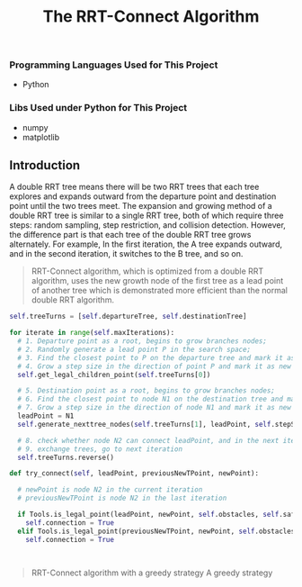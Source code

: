 <div align="center">
  <h1>The RRT-Connect Algorithm</h1>
</div>
</br>

### Programming Languages Used for This Project
<ul>
  <li>Python</li>
</ul>


### Libs Used under Python for This Project
<ul>
  <li>numpy</li>
  <li>matplotlib</li>
</ul>

## Introduction

A double RRT tree means there will be two RRT trees that each tree explores and expands outward from the departure point and destination point until the two trees meet. The expansion and growing method of a double RRT tree is similar to a single RRT tree, both of which require three steps: random sampling, step restriction, and collision detection. However, the difference part is that each tree of the double RRT tree grows alternately. For example, In the first iteration, the A tree expands outward, and in the second iteration, it switches to the B tree, and so on. 

> RRT-Connect algorithm, which is optimized from a double RRT algorithm, uses the new growth node of the first tree as a lead point of another tree which is demonstrated more efficient than the normal double RRT algorithm.
```python
self.treeTurns = [self.departureTree, self.destinationTree]
```
```python
for iterate in range(self.maxIterations):
  # 1. Departure point as a root, begins to grow branches nodes;
  # 2. Randomly generate a lead point P in the search space;
  # 3. Find the closest point to P on the departure tree and mark it as C;
  # 4. Grow a step size in the direction of point P and mark it as new node N1 if there are no obstacles to collision. If there is an obstacle to collision then repeat the process from steps 2-4;
  self.get_legal_children_point(self.treeTurns[0])

  # 5. Destination point as a root, begins to grow branches nodes;
  # 6. Find the closest point to node N1 on the destination tree and market it as D;
  # 7. Grow a step size in the direction of node N1 and mark it as new node N2 if there are no obstacles to collision. If there is an obstacle to collision then go into the second round;
  leadPoint = N1
  self.generate_nexttree_nodes(self.treeTurns[1], leadPoint, self.stepSize)

  # 8. check whether node N2 can connect leadPoint, and in the next iteration, check whether the new node N2 can either connect to the previous node N2 in the last iteration or     leadPoint in the current iteration.
  # 9. exchange trees, go to next iteration
  self.treeTurns.reverse()

def try_connect(self, leadPoint, previousNewTPoint, newPoint):

  # newPoint is node N2 in the current iteration
  # previousNewTPoint is node N2 in the last iteration

  if Tools.is_legal_point(leadPoint, newPoint, self.obstacles, self.safeRadius) is True and Tools.getDistance(leadPoint, newPoint) <= self.targetRadius:
    self.connection = True
  elif Tools.is_legal_point(previousNewTPoint, newPoint, self.obstacles, self.safeRadius) is True and Tools.getDistance(previousNewTPoint, newPoint) <= self.targetRadius:
    self.connection = True

  
```
> RRT-Connect algorithm with a greedy strategy
A greedy strategy
